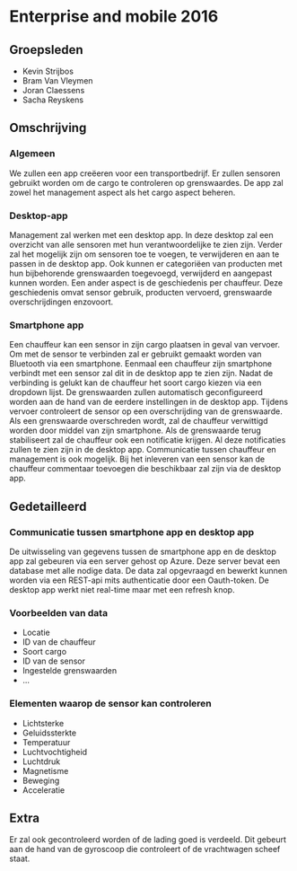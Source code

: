 # Enterprise and mobile 2016

## Groepsleden
- Kevin Strijbos
- Bram Van Vleymen
- Joran Claessens
- Sacha Reyskens

## Omschrijving
### Algemeen 
We zullen een app creëeren voor een transportbedrijf. Er zullen sensoren gebruikt worden om de cargo te controleren op grenswaardes. De app zal zowel het management aspect als het cargo aspect beheren.   
### Desktop-app
Management zal werken met een desktop app. In deze desktop zal een overzicht van alle sensoren met hun verantwoordelijke te zien zijn. Verder zal het mogelijk zijn om sensoren toe te voegen, te verwijderen en aan te passen in de desktop app. Ook kunnen er categoriëen van producten met hun bijbehorende grenswaarden toegevoegd, verwijderd en aangepast kunnen worden. Een ander aspect is de geschiedenis per chauffeur. Deze geschiedenis omvat sensor gebruik, producten vervoerd, grenswaarde overschrijdingen enzovoort. 
### Smartphone app
Een chauffeur kan een sensor in zijn cargo plaatsen in geval van vervoer. Om met de sensor te verbinden zal er gebruikt gemaakt worden van Bluetooth via een smartphone. Eenmaal een chauffeur zijn smartphone verbindt met een sensor zal dit in de desktop app te zien zijn. Nadat de verbinding is gelukt kan de chauffeur het soort cargo kiezen via een dropdown lijst. De grenswaarden zullen automatisch geconfigureerd worden aan de hand van de eerdere instellingen in de desktop app. Tijdens vervoer controleert de sensor op een overschrijding van de grenswaarde. Als een grenswaarde overschreden wordt, zal de chauffeur verwittigd worden door middel van zijn smartphone. Als de grenswaarde terug stabiliseert zal de chauffeur ook een notificatie krijgen. Al deze notificaties zullen te zien zijn in de desktop app. Communicatie tussen chauffeur en management is ook mogelijk. Bij het inleveren van een sensor kan de chauffeur commentaar toevoegen die beschikbaar zal zijn via de desktop app.

## Gedetailleerd
### Communicatie tussen smartphone app en desktop app
De uitwisseling van gegevens tussen de smartphone app en de desktop app zal gebeuren via een server gehost op Azure. Deze server bevat een database met alle nodige data. De data zal opgevraagd en bewerkt kunnen worden via een REST-api mits authenticatie door een Oauth-token. De desktop app werkt niet real-time maar met een refresh knop. 

### Voorbeelden van data
- Locatie
- ID van de chauffeur
- Soort cargo
- ID van de sensor
- Ingestelde grenswaarden
- ...

### Elementen waarop de sensor kan controleren
- Lichtsterke
- Geluidssterkte
- Temperatuur
- Luchtvochtigheid
- Luchtdruk
- Magnetisme
- Beweging
- Acceleratie

## Extra
Er zal ook gecontroleerd worden of de lading goed is verdeeld. Dit gebeurt aan de hand van de gyroscoop die controleert of de vrachtwagen scheef staat. 
